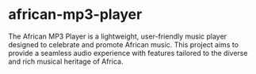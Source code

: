 # african-mp3-player
The African MP3 Player is a lightweight, user-friendly music player designed to celebrate and promote African music. This project aims to provide a seamless audio experience with features tailored to the diverse and rich musical heritage of Africa.

